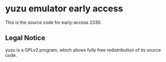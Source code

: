 yuzu emulator early access
=============

This is the source code for early-access 2330.

## Legal Notice

yuzu is a GPLv2 program, which allows fully free redistribution of its source code.
